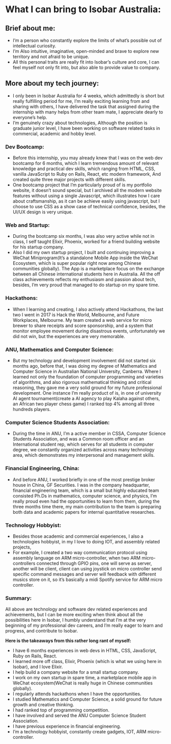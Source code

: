 # What I can bring to Isobar Australia:

## Brief about me:

- I’m a person who constantly explore the limits of what’s possible out of intellectual curiosity.
- I’m Also intuitive, imaginative, open-minded and brave to explore new territory and not afraid to be unique.
- All this personal traits are really fit into Isobar’s culture and core, I can feel myself not only fit into, but also able to provide value to company.

## More about my tech journey:

- I only been in Isobar Australia for 4 weeks, which admittedly is short but really fulfilling period for me, I’m really exciting learning from and sharing with others, I have delivered the task that assigned during the internship with many helps from other team mate, I appreciate dearly to everyone’s help.
- I’m genuinely crazy about technologies, Although the position is graduate junior level, I have been working on software related tasks in commercial, academic and hobby level.

### Dev Bootcamp:
- Before this internship, you may already knew that I was on the web dev bootcamp for 6 months, which I learn tremendous amount of relevant knowledge and practical dev skills, which ranging from HTML, CSS, vanilla JavaScript to Ruby on Rails, React, etc modern framework, And created quite three major projects with different skills.
- One bootcamp project that I’m particularly proud of is my portfolio website, it doesn’t sound special, but I archived all the modern website features without using a single Javascript, which illustrates how I care about craftsmanship, as it can be achieve easily using javascript, but I choose to use CSS as a show case of technical confidence, besides, the UI/UX design is very unique.

### Web and Startup:
- During the bootcamp six months, I was also very active while not in class, I self taught Elixir, Phoenix, worked for a friend building website for his startup company.
- Also I did my own startup project, I built and continuing improving a WeChat Miniprogram(It’s a standalone Mobile App inside the WeChat Ecosystem, which is super popular right now among Chinese communities globally). The App is a marketplace focus on the exchange between all Chinese international students here in Australia. All the off class achievements reflects my enthusiasm and passion about tech, besides, I’m very proud that managed to do startup on my spare time. 

### Hackathons:
- When I learning and creating, I also actively attend Hackathons, the last two I went in 2017 is Hack the World, Melbourne, and Future Workplaces, Melbourne. My team created a web service for micro brewer to share receipts and score sponsorship, and a system that monitor employee movement during disastrous events, unfortunately we did not win, but the experiences are very memorable.

### ANU, Mathematics and Computer Science: 
- But my technology and development involvement did not started six months ago, before that, I was doing my degree of Mathematics and Computer Science in Australian National University, Canberra. Where I learned not only the foundation of computer programming and varieties of algorithms, and also rigorous mathematical thinking and critical reasoning, they gave me a very solid ground for my future professional development. One instance I’m really product of is, in one of university AI agent tournament(create a AI agency to play Kalaha against others, an African two player chess game) I ranked top 4% among all three hundreds players.

### Computer Science Students Association:
- During the time in ANU, I’m a active member in CSSA, Computer Science Students Association, and was a Common room officer and an International student rep, which serves for all students in computer degree, we constantly organized activities across many technology area, which demonstrates my interpersonal and management skills.

### Financial Engineering, China:
- And before ANU, I worked briefly in one of the most prestige broker house in China, GF Securities. I was in the company headquarter, financial engineering team, which is a small but highly educated team consisted Ph.Ds in mathematics, computer science, and physics, I’m really proud even had the opportunities to learn from them, during the three months time there, my main contribution to the team is preparing both data and academic papers for internal quantitative researches.

### Technology Hobbyist:
- Besides those academic and commercial experiences, I also a technologies hobbyist, in my I love to doing IOT, and assembly related projects,
- For example, I created a two way communication protocol using assembly language on ARM micro-controller, when two ARM micro-controllers connected through GPIO pins, one will serve as server, another will be client, client can using joystick on micro controller send specific command messages and server will feedback with different musics store on it, so it’s basically a midi Spotify service for ARM micro controller.

### Summary:
All above are technology and software dev related experiences and achievements, but I can be more exciting when think about all the possibilities here in Isobar, I humbly understand that I’m at the very beginning of my professional dev careers, and I’m really eager to learn and progress, and contribute to Isobar.

__Here is the takeaways from this rather long rant of myself:__
- I have 6 months experiences in web devs in HTML, CSS, JavaScript, Ruby on Rails, React.
- I learned more off class, Elixir, Phoenix (which is what we using here in Isobar), and I love Elixir.
- I help build a company website for a small startup company.
- I work on my own startup in spare time, a marketplace mobile app in WeChat ecosystem(WeChat is really huge in Chinese communities globally).
- I regularly attends hackathons when I have the opportunities.
- I studied Mathematics and Computer Science, a solid ground for future growth and creative thinking.
- I had ranked top of programming competition. 
- I have involved and served the ANU Computer Science Student Association.
- I have previous experience in financial engineering.
- I’m a technology hobbyist, constantly create gadgets, IOT, ARM micro-controller.
